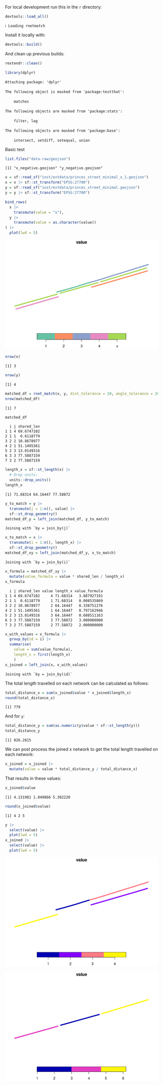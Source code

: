 

For local development run this in the `r` directory:

``` r
devtools::load_all()
```

    ℹ Loading rnetmatch

Install it locally with:

``` r
devtools::build()
```

And clean up previous builds:

``` r
rextendr::clean()
```

``` r
library(dplyr)
```


    Attaching package: 'dplyr'

    The following object is masked from 'package:testthat':

        matches

    The following objects are masked from 'package:stats':

        filter, lag

    The following objects are masked from 'package:base':

        intersect, setdiff, setequal, union

Basic test

``` r
list.files("data-raw/geojson")
```

    [1] "x_negative.geojson" "y_negative.geojson"

``` r
x = sf::read_sf("inst/extdata/princes_street_minimal_x_1.geojson")
x = x |> sf::st_transform("EPSG:27700")
y = sf::read_sf("inst/extdata/princes_street_minimal.geojson")
y = y |> sf::st_transform("EPSG:27700")
```

``` r
bind_rows(
  x |>
    transmute(value = "x"),
  y |>
    transmute(value = as.character(value))
) |>
  plot(lwd = 5)
```

<img src="README_files/figure-commonmark/fig-x-and-y-1.png"
id="fig-x-and-y" />

``` r
nrow(x)
```

    [1] 3

``` r
nrow(y)
```

    [1] 4

``` r
matched_df = rnet_match(x, y, dist_tolerance = 20, angle_tolerance = 20, trees = "xy")
nrow(matched_df)
```

    [1] 7

``` r
matched_df
```

      i j shared_len
    1 1 4 69.6747102
    2 1 1  0.6118779
    3 2 2 10.8678977
    4 2 1 51.1495361
    5 2 3 13.0149316
    6 3 3 77.5887159
    7 3 2 77.5887159

``` r
length_x = sf::st_length(x) |>
  # Drop units:
  units::drop_units()
length_x
```

    [1] 71.68314 64.16447 77.58872

``` r
y_to_match = y |>
  transmute(j = 1:n(), value) |>
  sf::st_drop_geometry() 
matched_df_y = left_join(matched_df, y_to_match)
```

    Joining with `by = join_by(j)`

``` r
x_to_match = x |>
  transmute(i = 1:n(), length_x) |>
  sf::st_drop_geometry()
matched_df_xy = left_join(matched_df_y, x_to_match)
```

    Joining with `by = join_by(i)`

``` r
x_formula = matched_df_xy |>
  mutate(value_formula = value * shared_len / length_x)
x_formula
```

      i j shared_len value length_x value_formula
    1 1 4 69.6747102     4 71.68314   3.887927191
    2 1 1  0.6118779     1 71.68314   0.008535869
    3 2 2 10.8678977     2 64.16447   0.338751276
    4 2 1 51.1495361     1 64.16447   0.797162946
    5 2 3 13.0149316     3 64.16447   0.608511163
    6 3 3 77.5887159     3 77.58872   3.000000000
    7 3 2 77.5887159     2 77.58872   2.000000000

``` r
x_with_values = x_formula |>
  group_by(id = i) |>
  summarise(
    value = sum(value_formula),
    length_x = first(length_x)
    )
x_joined = left_join(x, x_with_values)
```

    Joining with `by = join_by(id)`

The total length travelled on each network can be calculated as follows:

``` r
total_distance_x = sum(x_joined$value * x_joined$length_x)
round(total_distance_x)
```

    [1] 779

And for `y`:

``` r
total_distance_y = sum(as.numeric(y$value * sf::st_length(y)))
total_distance_y
```

    [1] 826.2815

We can post process the joined x network to get the total length
travelled on each network:

``` r
x_joined = x_joined |>
  mutate(value = value * total_distance_y / total_distance_x)
```

That results in these values:

``` r
x_joined$value
```

    [1] 4.131981 1.849866 5.302220

``` r
round(x_joined$value)
```

    [1] 4 2 5

``` r
y |>
  select(value) |>
  plot(lwd = 5)
x_joined |>
  select(value) |>
  plot(lwd = 5)
```

<img src="README_files/figure-commonmark/fig-x_joined-1.png"
id="fig-x_joined-1" />

<img src="README_files/figure-commonmark/fig-x_joined-2.png"
id="fig-x_joined-2" />
